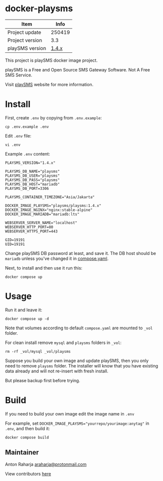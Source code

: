 docker-playsms
==============

Item            | Info
--------------- | ---------------
Project update  | 250419
Project version | 3.3
playSMS version | [1.4.x](https://github.com/playsms/playsms)

This project is playSMS docker image project.

playSMS is a Free and Open Source SMS Gateway Software. Not A Free SMS Service.

Visit [playSMS](https://playsms.org) website for more information.


# Install

First, create `.env` by copying from `.env.example`:
```
cp .env.example .env
```

Edit `.env` file:
```
vi .env
```

Example `.env` content:
```
PLAYSMS_VERSION="1.4.x"

PLAYSMS_DB_NAME="playsms"
PLAYSMS_DB_USER="playsms"
PLAYSMS_DB_PASS="playsms"
PLAYSMS_DB_HOST="mariadb"
PLAYSMS_DB_PORT=3306

PLAYSMS_CONTAINER_TIMEZONE="Asia/Jakarta"

DOCKER_IMAGE_PLAYSMS="playsms/playsms:1.4.x"
DOCKER_IMAGE_NGINX="nginx:stable-alpine"
DOCKER_IMAGE_MARIADB="mariadb:lts"

WEBSERVER_SERVER_NAME="localhost"
WEBSERVER_HTTP_PORT=80
WEBSERVER_HTTPS_PORT=443

GID=19191
UID=19191
```

Change playSMS DB password at least, and save it. The DB host should be `mariadb` unless you've changed it in [compose.yaml](https://github.com/playsms/docker-playsms/blob/master/compose.yaml).

Next, to install and then use it run this:
```
docker compose up
```


# Usage

Run it and leave it:
```
docker compose up -d
```

Note that volumes according to default `compose.yaml` are mounted to `_vol` folder.

For clean install remove `mysql` and `playsms` folders in `_vol`:
```
rm -rf _vol/mysql _vol/playsms
```

Suppose you build your own image and update playSMS, then you only need to remove `playsms` folder.
The installer will know that you have existing data already and will not re-insert with fresh install.

But please backup first before trying.


# Build

If you need to build your own image edit the image name in `.env`

For example, set `DOCKER_IMAGE_PLAYSMS="yourrepo/yourimage:anytag"` in `.env`, and then build it:
```
docker compose build
```


## Maintainer

Anton Raharja <araharja@protonmail.com>

View contributors [here](https://github.com/playsms/docker-playsms/graphs/contributors)

